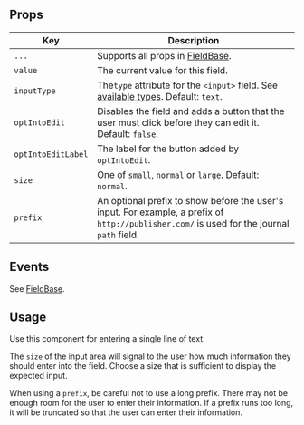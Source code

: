 ## Props

| Key | Description |
| --- | --- |
| `...` | Supports all props in [FieldBase](#/component/Form/fields/FieldBase). |
| `value` | The current value for this field. |
| `inputType` |  The`type` attribute for the `<input>` field. See [available types](https://developer.mozilla.org/en-US/docs/Web/HTML/Element/input#Form_%3Cinput%3E_types). Default: `text`. |
| `optIntoEdit` | Disables the field and adds a button that the user must click before they can edit it. Default: `false`. |
| `optIntoEditLabel` | The label for the button added by `optIntoEdit`. |
| `size` | One of `small`, `normal` or `large`. Default: `normal`. |
| `prefix` | An optional prefix to show before the user's input. For example, a prefix of `http://publisher.com/` is used for the journal `path` field. |

## Events

See [FieldBase](#/component/Form/fields/FieldBase).

## Usage

Use this component for entering a single line of text.

The `size` of the input area will signal to the user how much information they should enter into the field. Choose a size that is sufficient to display the expected input.

When using a `prefix`, be careful not to use a long prefix. There may not be enough room for the user to enter their information. If a prefix runs too long, it will be truncated so that the user can enter their information.
